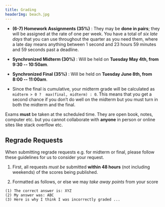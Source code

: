 ```yaml
---
title: Grading
headerImg: beach.jpg
---
```


<!-- 
- **Class Participation (5%)** :
  Involves answering questions with the clicker.
  Register your clicker [in this google form](https://goo.gl/forms/qL6E5ADtYVz600iE2) 
  - Use your PID `A0XXXXXXXXX`
-->

- **(6-7) Homework Assignments (35%)** :
  They may be **done in pairs**; they will be assigned at
  the rate of one per week. You have a total of *six late days*
  that you can use throughout the quarter as you need them,
  where a late day means anything between 1 second and 23
  hours 59 minutes and 59 seconds past a deadline.

- **Synchronized Midterm (30%)** :
  Will be held on **Tuesday May 4th, from 9:30 -- 10:50am**.

- **Synchronized Final (35%)** :
  Will be held on **Tuesday June 8th, from 8:00 -- 11:00am**.
 
- Since the final is cumulative, your midterm grade will be calculated as 
  `midterm > 0 ?  max(final, midterm) : 0`. This means that you get a second 
  chance if you don’t do well on the midterm but you must turn in both the 
  midterm and the final.

Exams **must** be taken at the scheduled time.
They are open book, notes, computer etc. but 
you cannot collaborate with **anyone** in person 
or online sites like stack overflow etc.


## Regrade Requests

When submitting regrade requests e.g. for midterm or final, 
please follow these guidelines for us to consider your request.

1. First, all requests *must be* submitted **within 48 hours** (not including weekends) 
   of the scores being published.

2. Formatted as follows, or else we may *take away points* from your score

```
(1) The correct answer is: XYZ 
(2) My answer was: ABC 
(3) Here is why I think I was incorrectly graded ...
```

